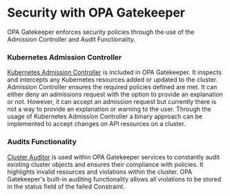 # Security with OPA Gatekeeper

OPA Gatekeeper enforces security policies through the use of the Admission Controller and Audit Functionality. 

### Kubernetes Admission Controller

[Kubernetes Admission Controller](https://kubernetes.io/blog/2019/03/21/a-guide-to-kubernetes-admission-controllers/) is included in OPA Gatekeeper. It inspects and intercepts any Kubernetes resources added or updated
to the cluster. Admission Controller ensures the required policies defined are met. It can either deny an admissions request with the option to provide an explanation or not. However, it can accept an admission request but currently there is not a way to provide
an explanation or warning to the user. Through the usage of Kubernetes Admission Controller a binary approach can be implemented to accept changes on API resources on a cluster.

### Audits Functionality

[Cluster Auditor](https://repo1.dso.mil/platform-one/big-bang/apps/core/cluster-auditor) is used within OPA Gatekeeper services to constantly audit existing cluster objects and ensures their compliance with policies. It highlights invalid resources and violations within the cluster.
OPA Gatekeeper's built-in auditing functionality allows all violations to be stored in the status field of the failed Constraint.